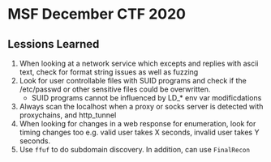 # MSF December CTF 2020
## Lessions Learned
1. When looking at a network service which excepts and replies with ascii text, check for format string issues as well as fuzzing
2. Look for user controllable files with SUID programs and check if the /etc/passwd or other sensitive files could be overwritten.
	* SUID programs cannot be influenced by LD_\* env var modificdations
3. Always scan the localhost when a proxy or socks server is detected with proxychains, and http_tunnel
4. When looking for changes in a web response for enumeration, look for timing changes too e.g. valid user takes X seconds, invalid user takes Y seconds.
5. Use `ffuf` to do subdomain discovery. In addition, can use `FinalRecon`
